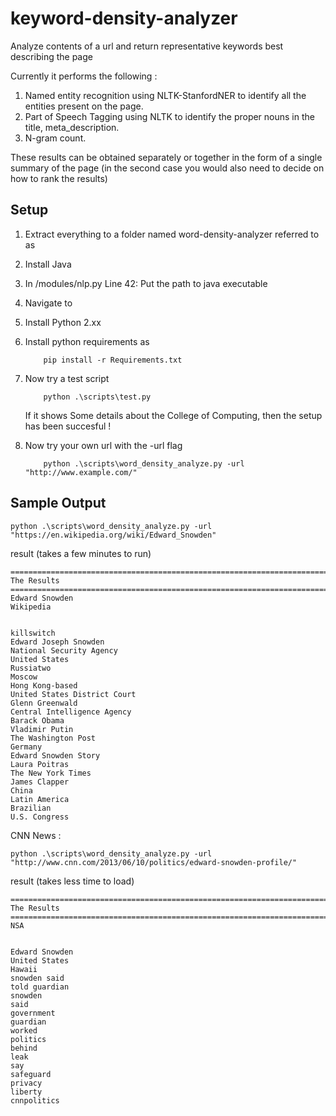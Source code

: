 # keyword-density-analyzer

Analyze contents of a url and return representative keywords best describing the page

Currently it performs the following  :

1. Named entity recognition using NLTK-StanfordNER to identify all the entities present on the page.
2. Part of Speech Tagging using NLTK to identify the proper nouns in the title, meta_description.
3. N-gram count. 

These results can be obtained separately or together in the form of a single summary of the page (in the second case you would also need to decide on how to rank the results)


## Setup
1. Extract everything to a folder named word-density-analyzer referred to as <root>
2. Install Java
3. In <root>/modules/nlp.py Line 42: Put the path to java executable
4. Navigate to <root> 
5. Install Python 2.xx
6. Install python requirements as 
    ``` 
        pip install -r Requirements.txt
    ```
7. Now try a test script
    ```
        python .\scripts\test.py
    ```
    If it shows Some details about the College of Computing, then the setup has been succesful !

8. Now try your own url  with the -url flag
    ```
        python .\scripts\word_density_analyze.py -url "http://www.example.com/"
    ```
    
## Sample Output


```
python .\scripts\word_density_analyze.py -url "https://en.wikipedia.org/wiki/Edward_Snowden"    
```
result (takes a few minutes to run)
```
=============================================================================
The Results
=============================================================================
Edward Snowden
Wikipedia


killswitch
Edward Joseph Snowden
National Security Agency
United States
Russiatwo
Moscow
Hong Kong-based
United States District Court
Glenn Greenwald
Central Intelligence Agency
Barack Obama
Vladimir Putin
The Washington Post
Germany
Edward Snowden Story
Laura Poitras
The New York Times
James Clapper
China
Latin America
Brazilian
U.S. Congress
```

CNN News :
```
python .\scripts\word_density_analyze.py -url "http://www.cnn.com/2013/06/10/politics/edward-snowden-profile/"
```
result (takes less time to load)
```
=============================================================================
The Results
=============================================================================
NSA


Edward Snowden
United States
Hawaii
snowden said
told guardian
snowden
said
government
guardian
worked
politics
behind
leak
say
safeguard
privacy
liberty
cnnpolitics
```
